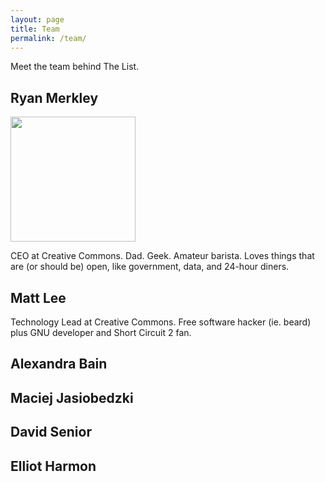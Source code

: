 ```yaml
---
layout: page
title: Team
permalink: /team/
---
```


Meet the team behind The List.

## Ryan Merkley

<img class="float-left" width="200" src="/img/ryan.jpg" />

CEO at Creative Commons. Dad. Geek. Amateur
barista. Loves things that are (or should be) open, like government,
data, and 24-hour diners.

## Matt Lee

Technology Lead at Creative Commons. Free software hacker (ie. beard) plus GNU developer and Short Circuit 2 fan.

## Alexandra Bain

## Maciej Jasiobedzki

## David Senior

## Elliot Harmon

